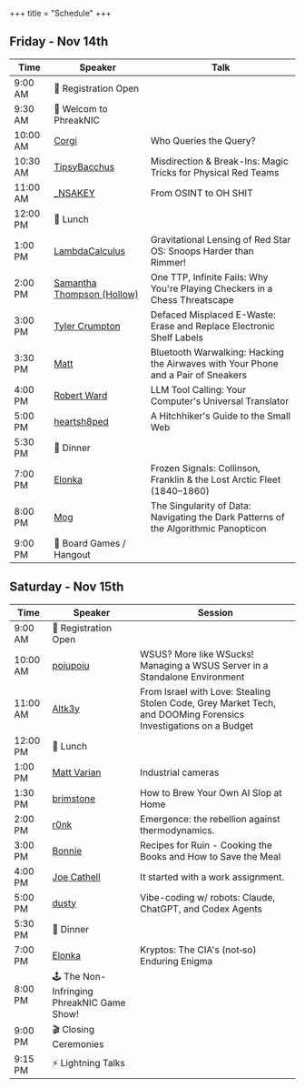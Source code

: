 +++
title = "Schedule"
+++

## Friday - Nov 14th

| Time | Speaker | Talk |
|------|---------|------|
| 9:00 AM | 🧾 Registration Open |
| 9:30 AM | 👋 Welcom to PhreakNIC |
| 10:00 AM | [Corgi](/speakers/#corgi) | Who Queries the Query? |
| 10:30 AM | [TipsyBacchus](/speakers/#tipsybacchus) | Misdirection & Break-Ins: Magic Tricks for Physical Red Teams |
| 11:00 AM | [_NSAKEY](/speakers/#nsakey) | From OSINT to OH SHIT |
| 12:00 PM | 🌭 Lunch |
| 1:00 PM | [LambdaCalculus](/speakers/#lambdacalculus) | Gravitational Lensing of Red Star OS: Snoops Harder than Rimmer! |
| 2:00 PM | [Samantha Thompson (Hollow)](/speakers/#samantha-thompson-hollow) | One TTP, Infinite Fails: Why You're Playing Checkers in a Chess Threatscape |
| 3:00 PM | [Tyler Crumpton](/speakers/#tyler-crumpton) | Defaced Misplaced E-Waste: Erase and Replace Electronic Shelf Labels|
| 3:30 PM | [Matt](/speakers/#matt) | Bluetooth Warwalking: Hacking the Airwaves with Your Phone and a Pair of Sneakers |
| 4:00 PM | [Robert Ward](/speakers/#robert-ward) | LLM Tool Calling: Your Computer's Universal Translator |
| 5:00 PM | [heartsh8ped](/speakers/#heartsh8ped) | A Hitchhiker's Guide to the Small Web |
| 5:30 PM | 🌭 Dinner | |
| 7:00 PM | [Elonka](/speakers/#elonka) | Frozen Signals: Collinson, Franklin & the Lost Arctic Fleet (1840–1860) |
| 8:00 PM | [Mog](/speakers/#mog) | The Singularity of Data: Navigating the Dark Patterns of the Algorithmic Panopticon |
| 9:00 PM | 🍿 Board Games / Hangout |

## Saturday - Nov 15th

| Time | Speaker | Session |
|------|---------|---------|
| 9:00 AM | 🧾 Registration Open |
| 10:00 AM | [poiupoiu](/speakers/#poiupoiu) | WSUS? More like WSucks! Managing a WSUS Server in a Standalone Environment |
| 11:00 AM | [Altk3y](/speakers/#altk3y) | From Israel with Love: Stealing Stolen Code, Grey Market Tech, and DOOMing Forensics Investigations on a Budget |
| 12:00 PM | 🌭 Lunch | |
| 1:00 PM | [Matt Varian](/speakers/#matt-varian) | Industrial cameras |
| 1:30 PM | [brimstone](/speakers/#brimstone) | How to Brew Your Own AI Slop at Home |
| 2:00 PM | [r0nk](/speakers/#r0nk) | Emergence: the rebellion against thermodynamics. |
| 3:00 PM | [Bonnie](/speakers/#bonnie) | Recipes for Ruin - Cooking the Books and How to Save the Meal |
| 4:00 PM | [Joe Cathell](/speakers/#joe-cathell) | It started with a work assignment. |
| 5:00 PM | [dusty](/speakers/#dusty) | Vibe-coding w/ robots: Claude, ChatGPT, and Codex Agents |
| 5:30 PM | 🌭 Dinner | |
| 7:00 PM | [Elonka](/speakers/#elonka) | Kryptos: The CIA's (not‑so) Enduring Enigma |
| 8:00 PM | 🕹️ The Non-Infringing PhreakNIC Game Show! |
| 9:00 PM | 🎬 Closing Ceremonies | |
| 9:15 PM | ⚡️ Lightning Talks | |
